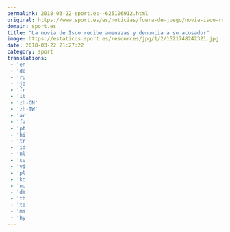 ```yaml
---
permalink: 2018-03-22-sport.es--625106912.html
original: https://www.sport.es/es/noticias/fuera-de-juego/novia-isco-recibe-amenazas-denuncia-acosador-6709569?utm_source=rss-noticias&utm_medium=feed&utm_campaign=fuera-de-juego
domain: sport.es
title: "La novia de Isco recibe amenazas y denuncia a su acosador"
image: https://estaticos.sport.es/resources/jpg/1/2/1521748242321.jpg
date: 2018-03-22 21:27:22
category: sport
translations: 
 - 'en'
 - 'de'
 - 'ru'
 - 'ja'
 - 'fr'
 - 'it'
 - 'zh-CN'
 - 'zh-TW'
 - 'ar'
 - 'fa'
 - 'pt'
 - 'hi'
 - 'tr'
 - 'id'
 - 'nl'
 - 'sv'
 - 'vi'
 - 'pl'
 - 'ko'
 - 'no'
 - 'da'
 - 'th'
 - 'ta'
 - 'ms'
 - 'hy'
---
```


